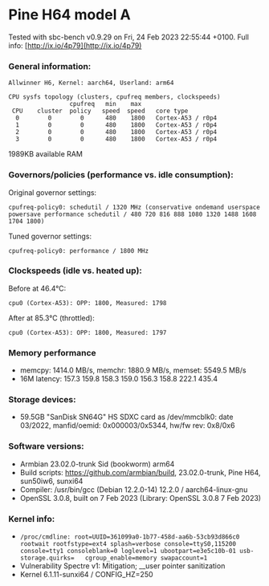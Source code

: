 # Pine H64 model A

Tested with sbc-bench v0.9.29 on Fri, 24 Feb 2023 22:55:44 +0100. Full info: [http://ix.io/4p79](http://ix.io/4p79)

### General information:

    Allwinner H6, Kernel: aarch64, Userland: arm64
    
    CPU sysfs topology (clusters, cpufreq members, clockspeeds)
                     cpufreq   min    max
     CPU    cluster  policy   speed  speed   core type
      0        0        0      480    1800   Cortex-A53 / r0p4
      1        0        0      480    1800   Cortex-A53 / r0p4
      2        0        0      480    1800   Cortex-A53 / r0p4
      3        0        0      480    1800   Cortex-A53 / r0p4

1989KB available RAM

### Governors/policies (performance vs. idle consumption):

Original governor settings:

    cpufreq-policy0: schedutil / 1320 MHz (conservative ondemand userspace powersave performance schedutil / 480 720 816 888 1080 1320 1488 1608 1704 1800)

Tuned governor settings:

    cpufreq-policy0: performance / 1800 MHz

### Clockspeeds (idle vs. heated up):

Before at 46.4°C:

    cpu0 (Cortex-A53): OPP: 1800, Measured: 1798 

After at 85.3°C (throttled):

    cpu0 (Cortex-A53): OPP: 1800, Measured: 1797 

### Memory performance

  * memcpy: 1414.0 MB/s, memchr: 1880.9 MB/s, memset: 5549.5 MB/s
  * 16M latency: 157.3 159.8 158.3 159.0 156.3 158.8 222.1 435.4 

### Storage devices:

  * 59.5GB "SanDisk SN64G" HS SDXC card as /dev/mmcblk0: date 03/2022, manfid/oemid: 0x000003/0x5344, hw/fw rev: 0x8/0x6

### Software versions:

  * Armbian 23.02.0-trunk Sid (bookworm) arm64
  * Build scripts: https://github.com/armbian/build, 23.02.0-trunk, Pine H64, sun50iw6, sunxi64
  * Compiler: /usr/bin/gcc (Debian 12.2.0-14) 12.2.0 / aarch64-linux-gnu
  * OpenSSL 3.0.8, built on 7 Feb 2023 (Library: OpenSSL 3.0.8 7 Feb 2023)

### Kernel info:

  * `/proc/cmdline: root=UUID=361099a0-1b77-458d-aa6b-53cb93d866c0 rootwait rootfstype=ext4 splash=verbose console=ttyS0,115200 console=tty1 consoleblank=0 loglevel=1 ubootpart=e3e5c10b-01 usb-storage.quirks=   cgroup_enable=memory swapaccount=1`
  * Vulnerability Spectre v1:        Mitigation; __user pointer sanitization
  * Kernel 6.1.11-sunxi64 / CONFIG_HZ=250

